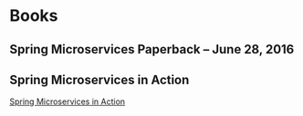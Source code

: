 # Books


## Spring Microservices Paperback – June 28, 2016

## Spring Microservices in Action

[Spring Microservices in Action](https://www.manning.com/books/spring-microservices-in-action)